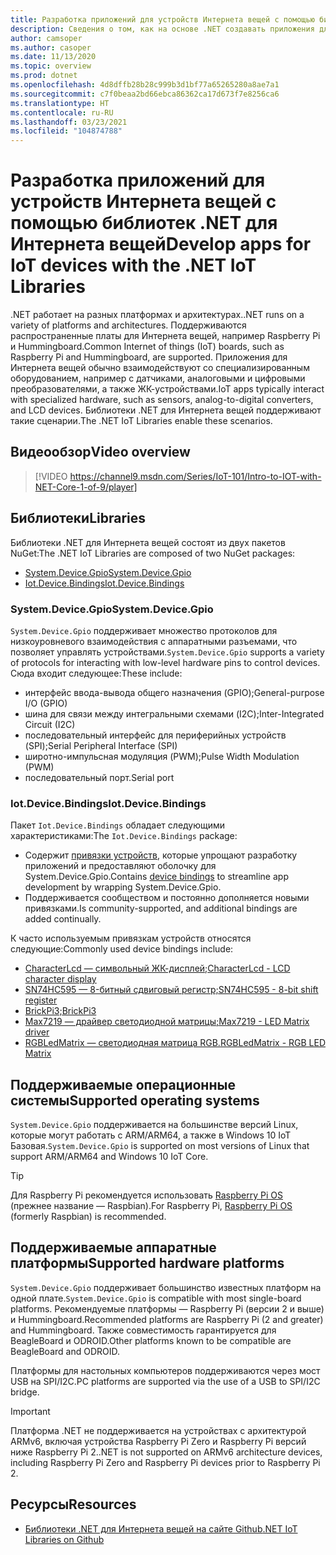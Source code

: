 ```yaml
---
title: Разработка приложений для устройств Интернета вещей с помощью библиотек .NET для Интернета вещей
description: Сведения о том, как на основе .NET создавать приложения для устройств и сценариев Интернета вещей
author: camsoper
ms.author: casoper
ms.date: 11/13/2020
ms.topic: overview
ms.prod: dotnet
ms.openlocfilehash: 4d8dffb28b28c999b3d1bf77a65265280a8ae7a1
ms.sourcegitcommit: c7f0beaa2bd66ebca86362ca17d673f7e8256ca6
ms.translationtype: HT
ms.contentlocale: ru-RU
ms.lasthandoff: 03/23/2021
ms.locfileid: "104874788"
---
```

# <a name="develop-apps-for-iot-devices-with-the-net-iot-libraries"></a><span data-ttu-id="886fd-103">Разработка приложений для устройств Интернета вещей с помощью библиотек .NET для Интернета вещей</span><span class="sxs-lookup"><span data-stu-id="886fd-103">Develop apps for IoT devices with the .NET IoT Libraries</span></span>

<span data-ttu-id="886fd-104">.NET работает на разных платформах и архитектурах.</span><span class="sxs-lookup"><span data-stu-id="886fd-104">.NET runs on a variety of platforms and architectures.</span></span> <span data-ttu-id="886fd-105">Поддерживаются распространенные платы для Интернета вещей, например Raspberry Pi и Hummingboard.</span><span class="sxs-lookup"><span data-stu-id="886fd-105">Common Internet of things (IoT) boards, such as Raspberry Pi and Hummingboard, are supported.</span></span> <span data-ttu-id="886fd-106">Приложения для Интернета вещей обычно взаимодействуют со специализированным оборудованием, например с датчиками, аналоговыми и цифровыми преобразователями, а также ЖК-устройствами.</span><span class="sxs-lookup"><span data-stu-id="886fd-106">IoT apps typically interact with specialized hardware, such as sensors, analog-to-digital converters, and LCD devices.</span></span> <span data-ttu-id="886fd-107">Библиотеки .NET для Интернета вещей поддерживают такие сценарии.</span><span class="sxs-lookup"><span data-stu-id="886fd-107">The .NET IoT Libraries enable these scenarios.</span></span>

## <a name="video-overview"></a><span data-ttu-id="886fd-108">Видеообзор</span><span class="sxs-lookup"><span data-stu-id="886fd-108">Video overview</span></span>

<!--markdownlint-disable MD034 -->
> [!VIDEO https://channel9.msdn.com/Series/IoT-101/Intro-to-IOT-with-NET-Core-1-of-9/player]

## <a name="libraries"></a><span data-ttu-id="886fd-109">Библиотеки</span><span class="sxs-lookup"><span data-stu-id="886fd-109">Libraries</span></span>

<span data-ttu-id="886fd-110">Библиотеки .NET для Интернета вещей состоят из двух пакетов NuGet:</span><span class="sxs-lookup"><span data-stu-id="886fd-110">The .NET IoT Libraries are composed of two NuGet packages:</span></span>

- [<span data-ttu-id="886fd-111">System.Device.Gpio</span><span class="sxs-lookup"><span data-stu-id="886fd-111">System.Device.Gpio</span></span>](https://www.nuget.org/packages/System.Device.Gpio/)
- [<span data-ttu-id="886fd-112">Iot.Device.Bindings</span><span class="sxs-lookup"><span data-stu-id="886fd-112">Iot.Device.Bindings</span></span>](https://www.nuget.org/packages/Iot.Device.Bindings/)

### <a name="systemdevicegpio"></a><span data-ttu-id="886fd-113">System.Device.Gpio</span><span class="sxs-lookup"><span data-stu-id="886fd-113">System.Device.Gpio</span></span>

<span data-ttu-id="886fd-114">`System.Device.Gpio` поддерживает множество протоколов для низкоуровневого взаимодействия с аппаратными разъемами, что позволяет управлять устройствами.</span><span class="sxs-lookup"><span data-stu-id="886fd-114">`System.Device.Gpio` supports a variety of protocols for interacting with low-level hardware pins to control devices.</span></span> <span data-ttu-id="886fd-115">Сюда входит следующее:</span><span class="sxs-lookup"><span data-stu-id="886fd-115">These include:</span></span>

- <span data-ttu-id="886fd-116">интерфейс ввода-вывода общего назначения (GPIO);</span><span class="sxs-lookup"><span data-stu-id="886fd-116">General-purpose I/O (GPIO)</span></span>
- <span data-ttu-id="886fd-117">шина для связи между интегральными схемами (I2C);</span><span class="sxs-lookup"><span data-stu-id="886fd-117">Inter-Integrated Circuit (I2C)</span></span>
- <span data-ttu-id="886fd-118">последовательный интерфейс для периферийных устройств (SPI);</span><span class="sxs-lookup"><span data-stu-id="886fd-118">Serial Peripheral Interface (SPI)</span></span>
- <span data-ttu-id="886fd-119">широтно-импульсная модуляция (PWM);</span><span class="sxs-lookup"><span data-stu-id="886fd-119">Pulse Width Modulation (PWM)</span></span>
- <span data-ttu-id="886fd-120">последовательный порт.</span><span class="sxs-lookup"><span data-stu-id="886fd-120">Serial port</span></span>

### <a name="iotdevicebindings"></a><span data-ttu-id="886fd-121">Iot.Device.Bindings</span><span class="sxs-lookup"><span data-stu-id="886fd-121">Iot.Device.Bindings</span></span>

<span data-ttu-id="886fd-122">Пакет `Iot.Device.Bindings` обладает следующими характеристиками:</span><span class="sxs-lookup"><span data-stu-id="886fd-122">The `Iot.Device.Bindings` package:</span></span>

* <span data-ttu-id="886fd-123">Содержит [привязки устройств](https://github.com/dotnet/iot/blob/main/src/devices/README.md), которые упрощают разработку приложений и предоставляют оболочку для System.Device.Gpio.</span><span class="sxs-lookup"><span data-stu-id="886fd-123">Contains [device bindings](https://github.com/dotnet/iot/blob/main/src/devices/README.md) to streamline app development by wrapping System.Device.Gpio.</span></span>
* <span data-ttu-id="886fd-124">Поддерживается сообществом и постоянно дополняется новыми привязками.</span><span class="sxs-lookup"><span data-stu-id="886fd-124">Is community-supported, and additional bindings are added continually.</span></span>

<span data-ttu-id="886fd-125">К часто используемым привязкам устройств относятся следующие:</span><span class="sxs-lookup"><span data-stu-id="886fd-125">Commonly used device bindings include:</span></span>

- [<span data-ttu-id="886fd-126">CharacterLcd — символьный ЖК-дисплей;</span><span class="sxs-lookup"><span data-stu-id="886fd-126">CharacterLcd - LCD character display</span></span>](https://github.com/dotnet/iot/tree/main/src/devices/CharacterLcd)
- [<span data-ttu-id="886fd-127">SN74HC595 — 8-битный сдвиговый регистр;</span><span class="sxs-lookup"><span data-stu-id="886fd-127">SN74HC595 - 8-bit shift register</span></span>](https://github.com/dotnet/iot/tree/main/src/devices/Sn74hc595)
- [<span data-ttu-id="886fd-128">BrickPi3;</span><span class="sxs-lookup"><span data-stu-id="886fd-128">BrickPi3</span></span>](https://github.com/dotnet/iot/tree/main/src/devices/BrickPi3)
- [<span data-ttu-id="886fd-129">Max7219 — драйвер светодиодной матрицы;</span><span class="sxs-lookup"><span data-stu-id="886fd-129">Max7219 - LED Matrix driver</span></span>](https://github.com/dotnet/iot/tree/main/src/devices/Max7219)
- [<span data-ttu-id="886fd-130">RGBLedMatrix — светодиодная матрица RGB.</span><span class="sxs-lookup"><span data-stu-id="886fd-130">RGBLedMatrix - RGB LED Matrix</span></span>](https://github.com/dotnet/iot/tree/main/src/devices/RGBLedMatrix)

## <a name="supported-operating-systems"></a><span data-ttu-id="886fd-131">Поддерживаемые операционные системы</span><span class="sxs-lookup"><span data-stu-id="886fd-131">Supported operating systems</span></span>

<span data-ttu-id="886fd-132">`System.Device.Gpio` поддерживается на большинстве версий Linux, которые могут работать с ARM/ARM64, а также в Windows 10 IoT Базовая.</span><span class="sxs-lookup"><span data-stu-id="886fd-132">`System.Device.Gpio` is supported on most versions of Linux that support ARM/ARM64 and Windows 10 IoT Core.</span></span>

> [!TIP]
> <span data-ttu-id="886fd-133">Для Raspberry Pi рекомендуется использовать [Raspberry Pi OS](https://www.raspberrypi.org/documentation/installation/installing-images/README.md) (прежнее название — Raspbian).</span><span class="sxs-lookup"><span data-stu-id="886fd-133">For Raspberry Pi, [Raspberry Pi OS](https://www.raspberrypi.org/documentation/installation/installing-images/README.md)  (formerly Raspbian) is recommended.</span></span>

## <a name="supported-hardware-platforms"></a><span data-ttu-id="886fd-134">Поддерживаемые аппаратные платформы</span><span class="sxs-lookup"><span data-stu-id="886fd-134">Supported hardware platforms</span></span>

<span data-ttu-id="886fd-135">`System.Device.Gpio` поддерживает большинство известных платформ на одной плате.</span><span class="sxs-lookup"><span data-stu-id="886fd-135">`System.Device.Gpio` is compatible with most single-board platforms.</span></span> <span data-ttu-id="886fd-136">Рекомендуемые платформы — Raspberry Pi (версии 2 и выше) и Hummingboard.</span><span class="sxs-lookup"><span data-stu-id="886fd-136">Recommended platforms are Raspberry Pi (2 and greater) and Hummingboard.</span></span> <span data-ttu-id="886fd-137">Также совместимость гарантируется для BeagleBoard и ODROID.</span><span class="sxs-lookup"><span data-stu-id="886fd-137">Other platforms known to be compatible are BeagleBoard and ODROID.</span></span>

<span data-ttu-id="886fd-138">Платформы для настольных компьютеров поддерживаются через мост USB на SPI/I2C.</span><span class="sxs-lookup"><span data-stu-id="886fd-138">PC platforms are supported via the use of a USB to SPI/I2C bridge.</span></span>

> [!IMPORTANT]
> <span data-ttu-id="886fd-139">Платформа .NET не поддерживается на устройствах с архитектурой ARMv6, включая устройства Raspberry Pi Zero и Raspberry Pi версий ниже Raspberry Pi 2.</span><span class="sxs-lookup"><span data-stu-id="886fd-139">.NET is not supported on ARMv6 architecture devices, including Raspberry Pi Zero and Raspberry Pi devices prior to Raspberry Pi 2.</span></span>

## <a name="resources"></a><span data-ttu-id="886fd-140">Ресурсы</span><span class="sxs-lookup"><span data-stu-id="886fd-140">Resources</span></span>

- [<span data-ttu-id="886fd-141">Библиотеки .NET для Интернета вещей на сайте Github</span><span class="sxs-lookup"><span data-stu-id="886fd-141">.NET IoT Libraries on Github</span></span>](https://github.com/dotnet/iot)
